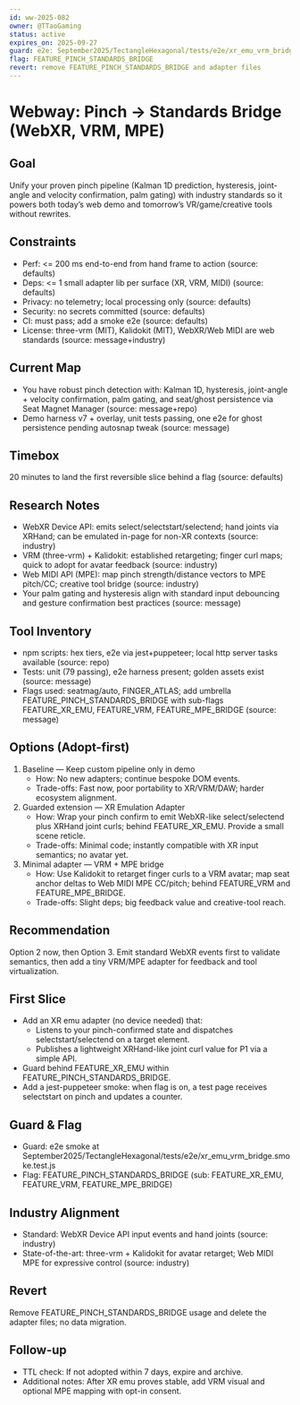 ```yaml
---
id: ww-2025-082
owner: @TTaoGaming
status: active
expires_on: 2025-09-27
guard: e2e: September2025/TectangleHexagonal/tests/e2e/xr_emu_vrm_bridge.smoke.test.js
flag: FEATURE_PINCH_STANDARDS_BRIDGE
revert: remove FEATURE_PINCH_STANDARDS_BRIDGE and adapter files
---
```

# Webway: Pinch → Standards Bridge (WebXR, VRM, MPE)

## Goal

Unify your proven pinch pipeline (Kalman 1D prediction, hysteresis, joint-angle and velocity confirmation, palm gating) with industry standards so it powers both today’s web demo and tomorrow’s VR/game/creative tools without rewrites.

## Constraints

- Perf: <= 200 ms end-to-end from hand frame to action (source: defaults)
- Deps: <= 1 small adapter lib per surface (XR, VRM, MIDI) (source: defaults)
- Privacy: no telemetry; local processing only (source: defaults)
- Security: no secrets committed (source: defaults)
- CI: must pass; add a smoke e2e (source: defaults)
- License: three-vrm (MIT), Kalidokit (MIT), WebXR/Web MIDI are web standards (source: message+industry)

## Current Map

- You have robust pinch detection with: Kalman 1D, hysteresis, joint-angle + velocity confirmation, palm gating, and seat/ghost persistence via Seat Magnet Manager (source: message+repo)
- Demo harness v7 + overlay, unit tests passing, one e2e for ghost persistence pending autosnap tweak (source: message)

## Timebox

20 minutes to land the first reversible slice behind a flag (source: defaults)

## Research Notes

- WebXR Device API: emits select/selectstart/selectend; hand joints via XRHand; can be emulated in-page for non-XR contexts (source: industry)
- VRM (three-vrm) + Kalidokit: established retargeting; finger curl maps; quick to adopt for avatar feedback (source: industry)
- Web MIDI API (MPE): map pinch strength/distance vectors to MPE pitch/CC; creative tool bridge (source: industry)
- Your palm gating and hysteresis align with standard input debouncing and gesture confirmation best practices (source: message)

## Tool Inventory

- npm scripts: hex tiers, e2e via jest+puppeteer; local http server tasks available (source: repo)
- Tests: unit (79 passing), e2e harness present; golden assets exist (source: message)
- Flags used: seatmag/auto, FINGER_ATLAS; add umbrella FEATURE_PINCH_STANDARDS_BRIDGE with sub-flags FEATURE_XR_EMU, FEATURE_VRM, FEATURE_MPE_BRIDGE (source: message)

## Options (Adopt-first)

1. Baseline — Keep custom pipeline only in demo
   - How: No new adapters; continue bespoke DOM events.
   - Trade-offs: Fast now, poor portability to XR/VRM/DAW; harder ecosystem alignment.
2. Guarded extension — XR Emulation Adapter
   - How: Wrap your pinch confirm to emit WebXR-like select/selectend plus XRHand joint curls; behind FEATURE_XR_EMU. Provide a small scene reticle.
   - Trade-offs: Minimal code; instantly compatible with XR input semantics; no avatar yet.
3. Minimal adapter — VRM + MPE bridge
   - How: Use Kalidokit to retarget finger curls to a VRM avatar; map seat anchor deltas to Web MIDI MPE CC/pitch; behind FEATURE_VRM and FEATURE_MPE_BRIDGE.
   - Trade-offs: Slight deps; big feedback value and creative-tool reach.

## Recommendation

Option 2 now, then Option 3. Emit standard WebXR events first to validate semantics, then add a tiny VRM/MPE adapter for feedback and tool virtualization.

## First Slice

- Add an XR emu adapter (no device needed) that:
  - Listens to your pinch-confirmed state and dispatches selectstart/selectend on a target element.
  - Publishes a lightweight XRHand-like joint curl value for P1 via a simple API.
- Guard behind FEATURE_XR_EMU within FEATURE_PINCH_STANDARDS_BRIDGE.
- Add a jest-puppeteer smoke: when flag is on, a test page receives selectstart on pinch and updates a counter.

## Guard & Flag

- Guard: e2e smoke at September2025/TectangleHexagonal/tests/e2e/xr_emu_vrm_bridge.smoke.test.js
- Flag: FEATURE_PINCH_STANDARDS_BRIDGE (sub: FEATURE_XR_EMU, FEATURE_VRM, FEATURE_MPE_BRIDGE)

## Industry Alignment

- Standard: WebXR Device API input events and hand joints (source: industry)
- State-of-the-art: three-vrm + Kalidokit for avatar retarget; Web MIDI MPE for expressive control (source: industry)

## Revert

Remove FEATURE_PINCH_STANDARDS_BRIDGE usage and delete the adapter files; no data migration.

## Follow-up

- TTL check: If not adopted within 7 days, expire and archive.
- Additional notes: After XR emu proves stable, add VRM visual and optional MPE mapping with opt-in consent.
